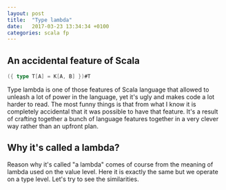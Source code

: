 ```yaml
---
layout: post
title:  "Type lambda"
date:   2017-03-23 13:34:34 +0100
categories: scala fp
---
```


## An accidental feature of Scala

```scala
({ type T[A] = K[A, B] })#T
```

Type lambda is one of those features of Scala language that allowed to unleash a
lot of power in the language, yet it's ugly and makes code a lot harder to read.
The most funny things is that from what I know it is completely accidental
that it was possible to have that feature.
It's a result of crafting together a bunch of language features together in a
very clever way rather than an upfront plan.

## Why it's called a lambda?

Reason why it's called "a lambda" comes of course from the meaning of lambda
used on the value level.
Here it is exactly the same but we operate on a type level. Let's try to see the
similarities.
